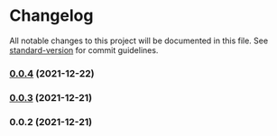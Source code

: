 # Changelog

All notable changes to this project will be documented in this file. See [standard-version](https://github.com/conventional-changelog/standard-version) for commit guidelines.

### [0.0.4](https://github.com/TonyDeplanque/strapi-plugin-bunyan/compare/v0.0.3...v0.0.4) (2021-12-22)

### [0.0.3](https://github.com/TonyDeplanque/strapi-plugin-bunyan/compare/v0.0.2...v0.0.3) (2021-12-21)

### 0.0.2 (2021-12-21)
